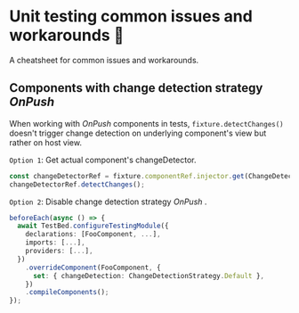 # Unit testing common issues and workarounds 🧪 <!-- omit in toc -->

A cheatsheet for common issues and workarounds.

## Components with change detection strategy *OnPush*

When working with *OnPush* components in tests, `fixture.detectChanges()` doesn't trigger change detection on underlying component's view but rather on host view.

`Option 1`: Get actual component's changeDetector.

```ts
const changeDetectorRef = fixture.componentRef.injector.get(ChangeDetectorRef);
changeDetectorRef.detectChanges();
```

`Option 2`: Disable change detection strategy *OnPush* .

```ts
beforeEach(async () => {
  await TestBed.configureTestingModule({
    declarations: [FooComponent, ...],
    imports: [...],
    providers: [...],
  })
    .overrideComponent(FooComponent, {
      set: { changeDetection: ChangeDetectionStrategy.Default },
    })
    .compileComponents();
});
```
